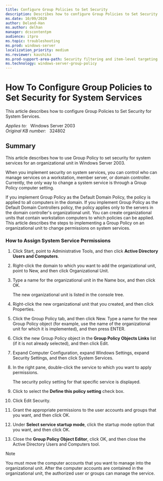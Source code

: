 ```yaml
---
title: Configure Group Policies to Set Security
description: Describes how to configure Group Policies to Set Security for System Services.
ms.date: 10/09/2020
author: Deland-Han
ms.author: delhan 
manager: dcscontentpm
audience: itpro
ms.topic: troubleshooting
ms.prod: windows-server
localization_priority: medium
ms.reviewer: kaushika
ms.prod-support-area-path: Security filtering and item-level targeting
ms.technology: windows-server-group-policy
---
```

# How To Configure Group Policies to Set Security for System Services

This article describes how to configure Group Policies to Set Security for System Services.

_Applies to:_ &nbsp; Windows Server 2003  
_Original KB number:_ &nbsp; 324802

## Summary

This article describes how to use Group Policy to set security for system services for an organizational unit in Windows Server 2003.

When you implement security on system services, you can control who can manage services on a workstation, member server, or domain controller. Currently, the only way to change a system service is through a Group Policy computer setting.

If you implement Group Policy as the Default Domain Policy, the policy is applied to all computers in the domain. If you implement Group Policy as the Default Domain Controllers policy, the policy applies only to the servers in the domain controller's organizational unit. You can create organizational units that contain workstation computers to which policies can be applied. This article describes the steps to implementing a Group Policy on an organizational unit to change permissions on system services.

### How to Assign System Service Permissions

1. Click Start, point to Administrative Tools, and then click **Active Directory Users and Computers**.
2. Right-click the domain to which you want to add the organizational unit, point to New, and then click Organizational Unit.
3. Type a name for the organizational unit in the Name box, and then click OK.

    The new organizational unit is listed in the console tree.
4. Right-click the new organizational unit that you created, and then click Properties.
5. Click the Group Policy tab, and then click New. Type a name for the new Group Policy object (for example, use the name of the organizational unit for which it is implemented), and then press ENTER.
6. Click the new Group Policy object in the **Group Policy Objects Links** list (if it is not already selected), and then click Edit.
7. Expand Computer Configuration, expand Windows Settings, expand Security Settings, and then click System Services.
8. In the right pane, double-click the service to which you want to apply permissions.

    The security policy setting for that specific service is displayed.
9. Click to select the **Define this policy setting** check box.
10. Click Edit Security.
11. Grant the appropriate permissions to the user accounts and groups that you want, and then click OK.
12. Under **Select service startup mode**, click the startup mode option that you want, and then click OK.
13. Close the **Group Policy Object Editor**, click OK, and then close the Active Directory Users and Computers tool.  

> [!NOTE]
> You must move the computer accounts that you want to manage into the organizational unit. After the computer accounts are contained in the organizational unit, the authorized user or groups can manage the service.
